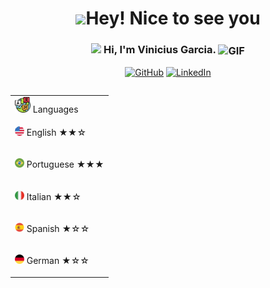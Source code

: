<h1 align="center"> <img src="https://emojis.slackmojis.com/emojis/images/1531849430/4246/blob-sunglasses.gif?1531849430" width="36"/>Hey! Nice to see you </h1>

<!-- <p align="center">
    <img src="https://readme-jokes.vercel.app/api" alt="vini-garcia"/>
</p> -->

<h3 align="center"> 
    <img src="https://media.giphy.com/media/hvRJCLFzcasrR4ia7z/giphy.gif" width="21"></a> Hi, I'm Vinicius Garcia. <img align="center" alt="GIF" width="30"  src="https://media.giphy.com/media/H6KusZ8pzxtyymblnE/giphy.gif" width="36"/>
</h3>

<p align="center"> 
    <a href="https://github.com/vini-garcia" target="_blank"><img alt="GitHub" src="https://img.shields.io/badge/vini--garcia%20-%20white?logo=github&logoColor=white&labelColor=black&color=black"></a>
    <a href="https://www.linkedin.com/in/vini-garcia/" target="_blank"><img alt="LinkedIn" src="https://img.shields.io/badge/vini--garcia%20-%20white?logo=linkedin&logoColor=white&color=0077B5"></a>
</p>

<table align="right">
    <tr><td><img src="./Flags/languages.svg" width="25"> Languages</a></td></tr>
    <tr><td><p><img src="./Flags/USA.svg" height="15"> English ★★☆</p></td></tr>
    <tr><td><p><img src="./Flags/brazil.png" height="15"> Portuguese ★★★</p></td></tr>
    <tr><td><p><img src="./Flags/italy.png" height="15"> Italian ★★☆</p></td></tr>
    <tr><td><p><img src="./Flags/spain.png" height="15"> Spanish ★☆☆</p></td></tr>
    <tr><td><p><img src="./Flags/germany.svg" height="15"> German ★☆☆</p></td></tr>
</table>
